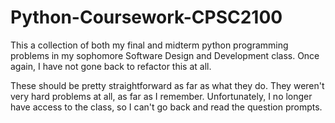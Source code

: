 # Python-Coursework-CPSC2100
This a collection of both my final and midterm python programming problems in my sophomore Software Design and Development class. Once again, I have not gone back to refactor this at all.

These should be pretty straightforward as far as what they do. They weren't very hard problems at all, as far as I remember. Unfortunately, I no longer have access to the class, so I can't go back and read the question prompts.
